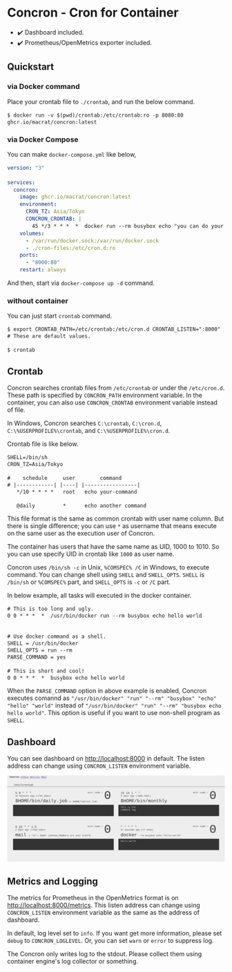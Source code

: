 Concron - Cron for Container
============================

- :heavy_check_mark: Dashboard included.
- :heavy_check_mark: Prometheus/OpenMetrics exporter included.


## Quickstart

### via Docker command

Place your crontab file to `./crontab`, and run the below command.

``` shell
$ docker run -v $(pwd)/crontab:/etc/crontab:ro -p 8080:80 ghcr.io/macrat/concron:latest
```

### via Docker Compose

You can make `docker-compose.yml` like below,

``` yaml
version: "3"

services:
  concron:
    image: ghcr.io/macrat/concron:latest
    environment:
      CRON_TZ: Asia/Tokyo
      CONCRON_CRONTAB: |
        45 */3 * * *  *  docker run --rm busybox echo "you can do your task here!"
    volumes:
      - /var/run/docker.sock:/var/run/docker.sock
      - ./cron-files:/etc/cron.d:ro
    ports:
      - "8000:80"
    restart: always
```

And then, start via `docker-compose up -d` command.

### without container

You can just start `crontab` command.

``` shell
$ export CRONTAB_PATH=/etc/crontab:/etc/cron.d CRONTAB_LISTEN=":8000"  # These are default values.

$ crontab
```


## Crontab

Concron searches crontab files from `/etc/crontab` or under the `/etc/cron.d`.
These path is specified by `CONCRON_PATH` environment variable.
In the container, you can also use `CONCRON_CRONTAB` environment variable instead of file.

In Windows, Concron searches `C:\crontab`, `C:\cron.d`, `C:\%USERPROFILE%\crontab`, and `C:\%USERPROFILE%\cron.d`.

Crontab file is like below.

``` crontab
SHELL=/bin/sh
CRON_TZ=Asia/Tokyo

#    schedule     user        command
# |------------| |----| |-----------------|
   */10 * * * *   root   echo your-command

   @daily         *      echo another command
```

This file format is the same as common crontab with user name column.
But there is single difference; you can use `*` as username that means execute on the same user as the execution user of Concron.

The container has users that have the same name as UID, 1000 to 1010.
So you can use specify UID in crontab like `1000` as user name.

Concron uses `/bin/sh -c` in Unix, `%COMSPEC% /C` in Windows, to execute command.
You can change shell using `SHELL` and `SHELL_OPTS`.
`SHELL` is `/bin/sh` or `%COMSPEC%` part, and `SHELL_OPTS` is `-c` or `/C` part.

In below example, all tasks will executed in the docker container.

``` crontab
# This is too long and ugly.
0 0 * * *  *  /usr/bin/docker run --rm busybox echo hello world


# Use docker command as a shell.
SHELL = /usr/bin/docker
SHELL_OPTS = run --rm
PARSE_COMMAND = yes

# This is short and cool!
0 0 * * *  *  busybox echo hello world
```

When the `PARSE_COMMAND` option in above example is enabled, Concron executes comannd as `"/usr/bin/docker" "run" "--rm" "busybox" "echo" "hello" "world"` instead of `"/usr/bin/docker" "run" "--rm" "busybox echo hello world"`.
This option is useful if you want to use non-shell program as `SHELL`.


## Dashboard

You can see dashboard on <http://localhost:8000> in default.
The listen address can change using `CONCRON_LISTEN` environment variable.

![dashboard example](./assets/dashboard.jpg)


## Metrics and Logging

The metrics for Prometheus in the OpenMetrics format is on <http://localhost:8000/metrics>.
This listen address can change using `CONCRON_LISTEN` environment variable as the same as the address of dashboard.

In default, log level set to `info`.
If you want get more information, please set `debug` to `CONCRON_LOGLEVEL`. Or, you can set `warn` or `error` to suppress log.

The Concron only writes log to the stdout.
Please collect them using container engine's log collector or something.
